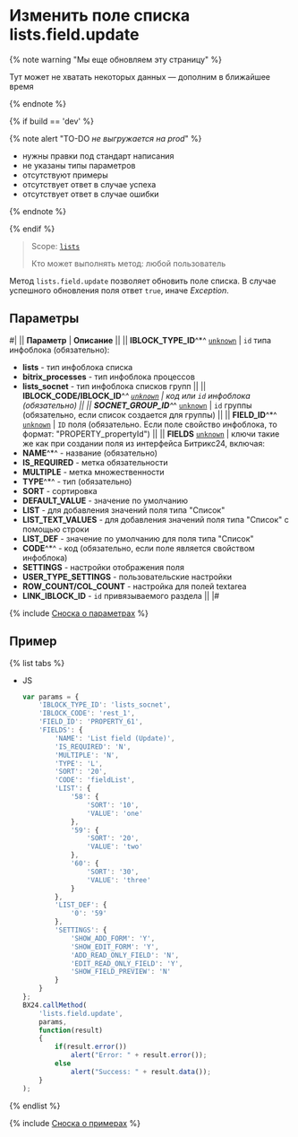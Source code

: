 # Изменить поле списка lists.field.update

{% note warning "Мы еще обновляем эту страницу" %}

Тут может не хватать некоторых данных — дополним в ближайшее время

{% endnote %}

{% if build == 'dev' %}

{% note alert "TO-DO _не выгружается на prod_" %}

- нужны правки под стандарт написания
- не указаны типы параметров
- отсутствуют примеры
- отсутствует ответ в случае успеха
- отсутствует ответ в случае ошибки

{% endnote %}

{% endif %}

> Scope: [`lists`](../../scopes/permissions.md)
>
> Кто может выполнять метод: любой пользователь

Метод `lists.field.update` позволяет обновить поле списка. В случае успешного обновления поля ответ `true`, иначе *Exception*.

## Параметры

#|
|| **Параметр** | **Описание** ||
|| **IBLOCK_TYPE_ID**^*^
[`unknown`](../../data-types.md) | `id` типа инфоблока (обязательно):
- **lists** - тип инфоблока списка
- **bitrix_processes** - тип инфоблока процессов
- **lists_socnet** - тип инфоблока списков групп ||
|| **IBLOCK_CODE/IBLOCK_ID**^*^
[`unknown`](../../data-types.md) | код или `id` инфоблока (обязательно) ||
|| **SOCNET_GROUP_ID**^*^
[`unknown`](../../data-types.md) | `id` группы (обязательно, если список создается для группы) ||
|| **FIELD_ID**^*^
[`unknown`](../../data-types.md) | `ID` поля (обязательно. Если поле свойство инфоблока, то формат: "PROPERTY_propertyId") ||
|| **FIELDS**
[`unknown`](../../data-types.md) | ключи такие же как при создании поля из интерфейса Битрикс24, включая:
- **NAME**^*^ - название (обязательно)
- **IS_REQUIRED** - метка обязательности
- **MULTIPLE** - метка множественности
- **TYPE**^*^ - тип (обязательно)
- **SORT** - сортировка
- **DEFAULT_VALUE** - значение по умолчанию
- **LIST** - для добавления значений поля типа "Список"
- **LIST_TEXT_VALUES** - для добавления значений поля типа "Список" с помощью строки
- **LIST_DEF** - значение по умолчанию для поля типа "Список"
- **CODE**^*^ - код (обязательно, если поле является свойством инфоблока)
- **SETTINGS** - настройки отображения поля
- **USER_TYPE_SETTINGS** - пользовательские настройки
- **ROW_COUNT/COL_COUNT** - настройка для полей textarea
- **LINK_IBLOCK_ID** - `id` привязываемого раздела ||
|#

{% include [Сноска о параметрах](../../../_includes/required.md) %}

## Пример

{% list tabs %}

- JS

    ```js
    var params = {
        'IBLOCK_TYPE_ID': 'lists_socnet',
        'IBLOCK_CODE': 'rest_1',
        'FIELD_ID': 'PROPERTY_61',
        'FIELDS': {
            'NAME': 'List field (Update)',
            'IS_REQUIRED': 'N',
            'MULTIPLE': 'N',
            'TYPE': 'L',
            'SORT': '20',
            'CODE': 'fieldList',
            'LIST': {
                '58': {
                    'SORT': '10',
                    'VALUE': 'one'
                },
                '59': {
                    'SORT': '20',
                    'VALUE': 'two'
                },
                '60': {
                    'SORT': '30',
                    'VALUE': 'three'
                }
            },
            'LIST_DEF': {
                '0': '59'
            },
            'SETTINGS': {
                'SHOW_ADD_FORM': 'Y',
                'SHOW_EDIT_FORM': 'Y',
                'ADD_READ_ONLY_FIELD': 'N',
                'EDIT_READ_ONLY_FIELD': 'Y',
                'SHOW_FIELD_PREVIEW': 'N'
            }
        }
    };
    BX24.callMethod(
        'lists.field.update',
        params,
        function(result)
        {
            if(result.error())
                alert("Error: " + result.error());
            else
                alert("Success: " + result.data());
        }
    );
    ```

{% endlist %}

{% include [Сноска о примерах](../../../_includes/examples.md) %}